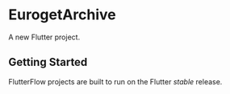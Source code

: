 # EurogetArchive

A new Flutter project.

## Getting Started

FlutterFlow projects are built to run on the Flutter _stable_ release.
